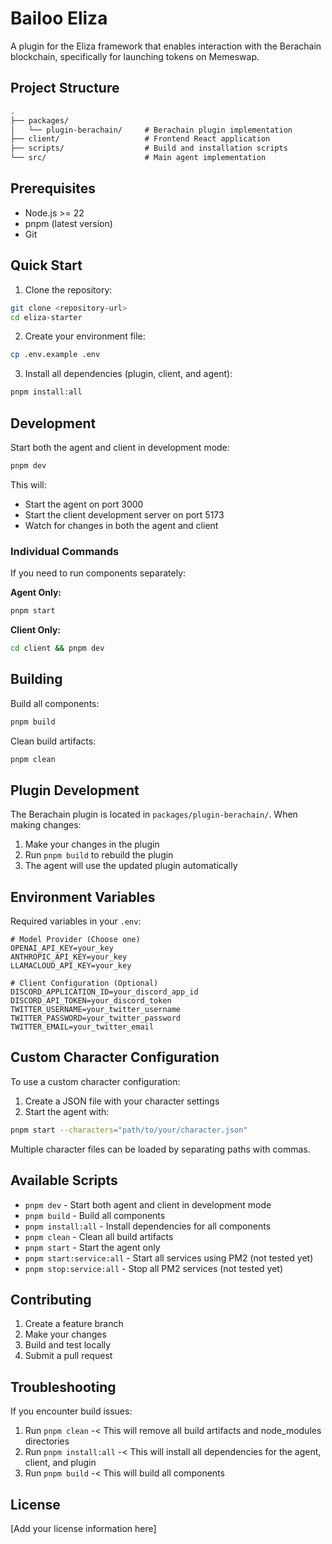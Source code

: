 # Bailoo Eliza

A plugin for the Eliza framework that enables interaction with the Berachain blockchain, specifically for launching tokens on Memeswap.

## Project Structure

```README.md
.
├── packages/
│   └── plugin-berachain/     # Berachain plugin implementation
├── client/                   # Frontend React application
├── scripts/                  # Build and installation scripts
└── src/                      # Main agent implementation
```

## Prerequisites

- Node.js >= 22
- pnpm (latest version)
- Git

## Quick Start

1. Clone the repository:

```bash
git clone <repository-url>
cd eliza-starter
```

2. Create your environment file:

```bash
cp .env.example .env
```

3. Install all dependencies (plugin, client, and agent):

```bash
pnpm install:all
```

## Development

Start both the agent and client in development mode:

```bash
pnpm dev
```

This will:

- Start the agent on port 3000
- Start the client development server on port 5173
- Watch for changes in both the agent and client

### Individual Commands

If you need to run components separately:

**Agent Only:**

```bash
pnpm start
```

**Client Only:**

```bash
cd client && pnpm dev
```

## Building

Build all components:

```bash
pnpm build
```

Clean build artifacts:

```bash
pnpm clean
```

## Plugin Development

The Berachain plugin is located in `packages/plugin-berachain/`. When making changes:

1. Make your changes in the plugin
2. Run `pnpm build` to rebuild the plugin
3. The agent will use the updated plugin automatically

## Environment Variables

Required variables in your `.env`:

```env
# Model Provider (Choose one)
OPENAI_API_KEY=your_key
ANTHROPIC_API_KEY=your_key
LLAMACLOUD_API_KEY=your_key

# Client Configuration (Optional)
DISCORD_APPLICATION_ID=your_discord_app_id
DISCORD_API_TOKEN=your_discord_token
TWITTER_USERNAME=your_twitter_username
TWITTER_PASSWORD=your_twitter_password
TWITTER_EMAIL=your_twitter_email
```

## Custom Character Configuration

To use a custom character configuration:

1. Create a JSON file with your character settings
2. Start the agent with:

```bash
pnpm start --characters="path/to/your/character.json"
```

Multiple character files can be loaded by separating paths with commas.

## Available Scripts

- `pnpm dev` - Start both agent and client in development mode
- `pnpm build` - Build all components
- `pnpm install:all` - Install dependencies for all components
- `pnpm clean` - Clean all build artifacts
- `pnpm start` - Start the agent only
- `pnpm start:service:all` - Start all services using PM2 (not tested yet)
- `pnpm stop:service:all` - Stop all PM2 services (not tested yet)

## Contributing

1. Create a feature branch
2. Make your changes
3. Build and test locally
4. Submit a pull request

## Troubleshooting

If you encounter build issues:

1. Run `pnpm clean` -< This will remove all build artifacts and node_modules directories
2. Run `pnpm install:all` -< This will install all dependencies for the agent, client, and plugin
3. Run `pnpm build` -< This will build all components

## License

[Add your license information here]
